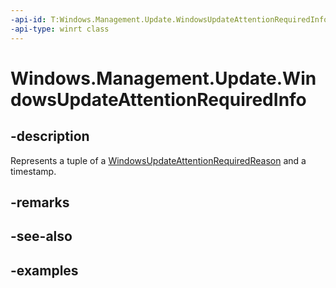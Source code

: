 ```yaml
---
-api-id: T:Windows.Management.Update.WindowsUpdateAttentionRequiredInfo
-api-type: winrt class
---
```


# Windows.Management.Update.WindowsUpdateAttentionRequiredInfo

<!--
public sealed class WindowsUpdateAttentionRequiredInfo
-->


## -description

Represents a tuple of a [WindowsUpdateAttentionRequiredReason](./windowsupdateattentionrequiredreason.md) and a timestamp.

## -remarks

## -see-also

## -examples

